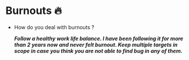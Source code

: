 # Burnouts 🔥

- How do you deal with burnouts ?
 
   ***Follow a healthy work life balance. I have been following it for more than 2 years now and never felt burnout. Keep multiple targets in scope in case you think you are not able to find bug in any of them.***
